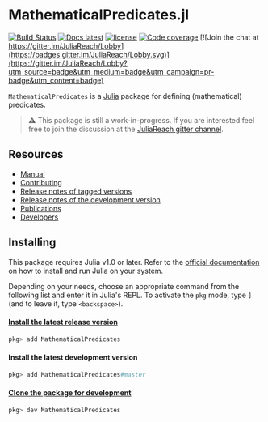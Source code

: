 # MathematicalPredicates.jl


[![Build Status](https://travis-ci.org/JuliaReach/MathematicalPredicates.jl.svg?branch=master)](https://travis-ci.org/JuliaReach/MathematicalPredicates.jl)
[![Docs latest](https://img.shields.io/badge/docs-latest-blue.svg)](http://juliareach.github.io/MathematicalPredicates.jl/latest/)
[![license](https://img.shields.io/github/license/mashape/apistatus.svg?maxAge=2592000)](https://github.com/JuliaReach/MathematicalPredicates.jl/blob/master/LICENSE)
[![Code coverage](http://codecov.io/github/JuliaReach/MathematicalPredicates.jl/coverage.svg?branch=master)](https://codecov.io/github/JuliaReach/MathematicalPredicates.jl?branch=master)
[![Join the chat at https://gitter.im/JuliaReach/Lobby](https://badges.gitter.im/JuliaReach/Lobby.svg)](https://gitter.im/JuliaReach/Lobby?utm_source=badge&utm_medium=badge&utm_campaign=pr-badge&utm_content=badge)

`MathematicalPredicates` is a [Julia](http://julialang.org) package for defining (mathematical) predicates.

>  :warning: This package is still a work-in-progress. If you are interested feel free to join the discussion at the [JuliaReach gitter channel](https://gitter.im/JuliaReach/Lobby).

## Resources

- [Manual](http://juliareach.github.io/MathematicalPredicates.jl/latest/)
- [Contributing](https://juliareach.github.io/MathematicalPredicates.jl/latest/about/#Contributing-1)
- [Release notes of tagged versions](https://github.com/JuliaReach/MathematicalPredicates.jl/releases)
- [Release notes of the development version](https://github.com/JuliaReach/MathematicalPredicates.jl/wiki/Release-log-tracker)
- [Publications](https://juliareach.github.io/Reachability.jl/latest/publications/)
- [Developers](https://juliareach.github.io/MathematicalPredicates.jl/latest/about/#Credits-1)

## Installing

This package requires Julia v1.0 or later.
Refer to the [official documentation](https://julialang.org/downloads) on how to
install and run Julia on your system.

Depending on your needs, choose an appropriate command from the following list
and enter it in Julia's REPL.
To activate the `pkg` mode, type `]` (and to leave it, type `<backspace>`).

#### [Install the latest release version](https://julialang.github.io/Pkg.jl/v1/managing-packages/#Adding-registered-packages-1)

```julia
pkg> add MathematicalPredicates
```

#### Install the latest development version

```julia
pkg> add MathematicalPredicates#master
```

#### [Clone the package for development](https://julialang.github.io/Pkg.jl/v1/managing-packages/#Developing-packages-1)

```julia
pkg> dev MathematicalPredicates
```
